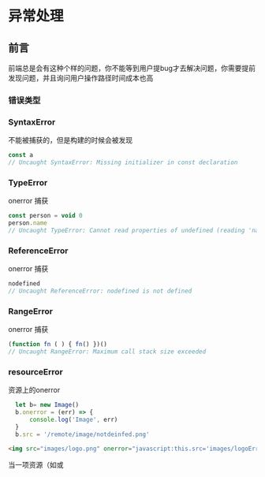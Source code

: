 # 异常处理

## 前言

前端总是会有这种个样的问题，你不能等到用户提bug才去解决问题，你需要提前发现问题，并且询问用户操作路径时间成本也高

### 错误类型

### SyntaxError

不能被捕获的，但是构建的时候会被发现

```js
const a 
// Uncaught SyntaxError: Missing initializer in const declaration
```

### TypeError

onerror 捕获

```js
const person = void 0
person.name
// Uncaught TypeError: Cannot read properties of undefined (reading 'name')
```

### ReferenceError

onerror 捕获

```js
nodefined
// Uncaught ReferenceError: nodefined is not defined
```

### RangeError

onerror 捕获

```js
(function fn ( ) { fn() })()
// Uncaught RangeError: Maximum call stack size exceeded
```

### resourceError

资源上的onerror

```js
  let b= new Image()
  b.onerror = (err) => {
      console.log('Image', err)
  }
  b.src = '/remote/image/notdeinfed.png'
```

```html
<img src="images/logo.png" onerror="javascript:this.src='images/logoError.png';">
```

当一项资源（如<img>或<script>）加载失败，加载资源的元素会触发一个Event接口的error事件，并执行该元素上的onerror()处理函数。这些error事件不会向上冒泡到window，不过（至少在Firefox中）能被单一的window.addEventListener (en-US)捕获。

标签的error (后来发现其实是可以带的)，是个回调事件！！！

### HttpError

unhandledrejection

```js
fetch('/remote/notdefined', {})
```

### try catch

try catch 抛错 是一个error 对象， 如下所示

```js
{
  message: "a is not defined" // 错误信息
  stack: '...' // 错误栈
}
```

```js
try {
  console.log(a.b)
  } catch (error) {
    console.log(error) // ReferenceError: a is not defined
  }

    try {
      setTimeout(() => {
        console.log(a.b)
      }, 100)
    } catch (err) {
      console.log(err) // 不会有任何反应
    }

```

注意 try catch 捕获的异常，不会继续冒泡了，不会触发到window的 onerror
主要将 try catch 用于 知道某个地方会报错的地方，进行特殊化处理，

#### 缺点

不能捕获 异步错误

### error

当`JavaScript`运行时错误（包括语法错误）发生时，`window`会触发一个`ErrorEvent`接口的`error`事件，并执行`window.onerror()`。

当一项资源（如`<img>`或`<script>`）加载失败，加载资源的元素会触发一个`Event`接口的`error`事件，并执行该元素上的`onerror()`处理函数。这些`error`事件不会向上冒泡到`window`，不过（至少在`Firefox`中）能被单一的`window.addEventListener`捕获。

有3种监听方式，主要参数不一样一个

```js
window.onerror = function(message, source, lineno, colno, error) { ... }

window.addEventListener('error', function(event) { ... })
// ErrorEvent 类型的event包含有关事件和错误的所有信息。

element.onerror = function(event) { ... }
// element.onerror使用单一Event参数的函数作为其处理函数。
```

例子

```js
window.onerror = function(message, source, lineno, colno, error) {
  console.log(message, source, lineno, colno, error)
 }

 setTimeout(() => {
        console.log(a.b) // 捕获
      }, 100)

// promise
let work = function () {
    return new Promise((resolve, reject) => {
      setTimeout(() => {
         console.log(a.b) // 无法捕获
        resolve(111)
      }, 11)
    })
  }

  work()
    .then((res) => {
      console.log(res)
    })

```

#### error 缺点

error 也有缺点，就是它不能捕获 promise 错误

#### unhandledrejection

当Promise 被 reject 且没有 reject 处理器的时候，会触发 unhandledrejection 事件；这可能发生在 window 下，但也可能发生在 Worker 中。 这对于调试回退错误处理非常有用。

unhandledrejection 继承自 PromiseRejectionEvent，而 PromiseRejectionEvent 又继承自 Event。因此unhandledrejection 含有 PromiseRejectionEvent 和 Event 的属性和方法。

用法

```js
 window.addEventListener('unhandledrejection', function (event) {
        console.log(event)
        // event 是 PromiseRejectionEvent 对象
        // event.reason原因 和error一样
      })
```

例子

```js
// promise
let work = function () {
    return new Promise((resolve, reject) => {
      setTimeout(() => {
         console.log(a.b) // 捕获
        resolve(111)
      }, 11)
    })
  }

  work()
    .then((res) => {
      console.log(res)
    })

    work()
    .then((res) => {
      console.log(res)
    }).catch(err => {
      console.log(err) // 被catch 捕获，不会被 unhandledrejection捕获
    })

    async function ajax() {
        console.log(a.b)
        let res = await work()
    }
    ajax()

```

#### unhandledrejection注意

promise 和 async内的报错都会被捕获到， 如果添加了 catch, unhandledrejection也捕获不到

如下所示

```js
ajax().then(res => {
        console.log(res)
      }).catch(err => {
        console.log(err)
      })
```

### script error

我们先来复现
参照 [这片文章](https://juejin.im/post/5c00a405f265da610e7fd024#heading-0)
点击3000按钮

```js
error 捕获
Error: Fail 3000
    at HTMLButtonElement.<anonymous> (<http://127.0.0.1:3000/at3000.js:3:9)>

console控制台
at3000.js:3 Uncaught Error: Fail 3000
at HTMLButtonElement.<anonymous> (at3000.js:3)
```

点击4000按钮

```js
error 捕获 复现了 !!!
Script error.

console控制台
at4000.js:3 Uncaught Error: Fail 4000
at HTMLButtonElement.<anonymous> (at4000.js:3)
```

#### 为什么会抛出这个错误

当加载自不同域的脚本中发生语法错误时，为避免信息泄露（参见bug [363897](https://bugzilla.mozilla.org/show_bug.cgi?id=363897)），语法错误的细节将不会报告，而代之简单的`"Script error."`。在某些浏览器中，通过在`script`使用`crossorigin`属性并要求服务器发送适当的 `CORS HTTP` 响应头，该行为可被覆盖。一个变通方案是单独处理`"Script error."`，告知错误详情仅能通过浏览器控制台查看，无法通过`JavaScript`访问。

#### 解决方案

1. script标签 加crossorigin="anonymous" 服务器设置 access-control-allow-origin="*" 或者资源文件的域名
2. 可以捕获  Script error，但是不可能每个函数包装，vue把函数执行包在try catch里执行

#### crossorigin="anonymous" 缺点

如果 JS 声明了 crossorigin="anonymous" 但是响应头没有正确，JS 会直接无法执行
我们并不总是有静态服务器的配置权限，跨域头不是想加就能加

### 上报接口

为什么不能直接用GET/POST/HEAD请求接口进行上报？

这个比较容易想到原因。一般而言，打点域名都不是当前域名，所以所有的接口请求都会构成跨域。

为什么不能用请求其他的文件资源（js/css/ttf）的方式进行上报？

创建资源节点后只有将对象注入到浏览器DOM树后，浏览器才会实际发送资源请求。而且载入js/css资源还会阻塞页面渲染，影响用户体验。

构造图片打点不仅不用插入DOM，只要在js中new出Image对象就能发起请求，而且还没有阻塞问题，在没有js的浏览器环境中也能通过img标签正常打点。

使用new Image进行接口上报。最后一个问题，同样都是图片，上报时选用了1x1的透明GIF，而不是其他的PNG/JEPG/BMP文件。

首先，1x1像素是最小的合法图片。而且，因为是通过图片打点，所以图片最好是透明的，这样一来不会影响页面本身展示效果，二者表示图片透明只要使用一个二进制位标记图片是透明色即可，不用存储色彩空间数据，可以节约体积。因为需要透明色，所以可以直接排除JEPG。

同样的响应，GIF可以比BMP节约41%的流量，比PNG节约35%的流量。GIF才是最佳选择。

- 可以进行跨域
- 不会携带cookie
- 不需要等待服务器返回数据
使用1*1的gif

### 将错误数据上报

1. ajax 耗费前端资源，占用连接数
2. 一种是构造空的Image对象的方式，其原因是请求图片并不涉及到跨域的问题； 推荐, 因为绝大多数用户代理会延迟卸载以保证图片的载入

```js
new Image().src = url;
```

3. 还有时合并上报， 需要页面upload 事件时发送，用ajax 会导致页面延迟关闭,使用HEAD请求，接口返回空的结果，最大地减少上报日志造成的资源浪费。

```js
window.addEventListener('unload', logData, false);

function logData() {
    navigator.sendBeacon("/log", analyticsData);
}
```

#### XMLHttpRequest

XMLHttpRequest 报错的话， XMLHttpRequest.onerror 可以捕获，unhandledrejection 和 window.onerror 无法捕获

用promise 包裹的话 报错的话，unhandledrejection可以捕获，

#### sendBeacon

不想每次都上报错误，集合上报怎么办？

使用 sendBeacon() 方法会使用户代理在有机会时异步地向服务器发送数据，同时不会延迟页面的卸载或影响下一导航的载入性能。这就解决了提交分析数据时的所有的问题：数据可靠，传输异步并且不会影响下一页面的加载。此外，代码实际上还要比其他技术简单许多！

sendBeacon本质是http post 请求

```js
navigator.sendBeacon(url, data);
```

data 参数是将要发送的 ArrayBufferView 或 Blob, DOMString 或者 FormData 类型的数据。

```javascript
function logData() {
    navigator.sendBeacon("/log", analyticsData);
}
```

### vue 错误处理

组件钩子, 当捕获一个来自子孙组件的错误时被调用,自己组件报错无法捕获
errorCaptured

可以捕获错误，捕获后会发送给全局的config.errorHandler， 此钩子可以返回 false 以阻止该错误继续向上传播。

全局钩子
Vue.config.errorHandler

js正则错误无法捕获 safari 下
'11'.match(/(?<=T).{5}/)[0]
SyntaxError: Invalid regular expression

组件生命周期
errorCaptured(err: Error, instance: Component, info: string) => ?boolean

不能捕获 `<template></template>` 报错

源码

```javascript
function handleError (err, vm, info) {
    // 当处理错误时，使深度追踪失效，避免可能的无限渲染
    // See: <https://github.com/vuejs/vuex/issues/1505>
    pushTarget();
    try {
      if (vm) {
        var cur = vm;
        // 遍历自己父组件，找到errorCaptured 方法
        // 如果errorCaptured返回false，不继续冒泡到全局 Vue.config.errorHandler,默认 返回undefined
        while ((cur = cur.$parent)) {
          var hooks = cur.$options.errorCaptured;
          if (hooks) {
            for (var i = 0; i < hooks.length; i++) {
              try {
                var capture = hooks[i].call(cur, err, vm, info) === false;
                if (capture) { return }
              } catch (e) {
                globalHandleError(e, cur, 'errorCaptured hook');
              }
            }
          }
        }
      }
      globalHandleError(err, vm, info);
    } finally {
      popTarget();
    }
  }
  ```

### Webpack插件实现SourceMap上传

是将webpack混淆压缩的代码还原
将打包结束后的代码上传
还需要记录版本，应该发版后错误的地址就发生了变化，是不是要存发版的历史文件

1. 在apply函数中增加读取sourcemap文件的逻辑
2. 上传被上传至服务器
3. 将错误记入日志
4. 解析ErrorStack
5. 反序列Error对象：首先创建一个新的Error对象 将错误栈设置到Error中。然后利用error-stack-parser这个npm库来转化为stackFrame
6. 我们将错误栈中的代码位置转换为源码位置
7. 记录到错误日志

## 总结

因为有各种个样的错误处理机制，js才越来越健壮
作为前端开发者而言，要对产品保持敬畏之心，时刻保持对性能追求极致，对异常不可容忍的态度。前端的性能监控与异常上报显得尤为重要。
也可以使用业内成熟方案 Sentry

### 参考文献

1. <https://juejin.im/post/5c00a405f265da610e7fd024#heading-0>
2. <https://developer.mozilla.org/zh-CN/docs/Web/API/GlobalEventHandlers/onerror>
3. <https://developer.mozilla.org/zh-CN/docs/Web/Events/unhandledrejection>
4. <https://developer.mozilla.org/zh-CN/docs/Web/API/Navigator/sendBeacon>
5. <https://developer.mozilla.org/zh-CN/docs/Web/API/Beacon_API/Using_the_Beacon_API>
6. <https://usefulangle.com/post/63/javascript-navigator-sendbeacon-set-form-http-header>
7. <https://www.zhihu.com/people/15601381285/posts>
8. <https://mp.weixin.qq.com/s/TzTmu5FS5XGDgQKcLbNqgw>
